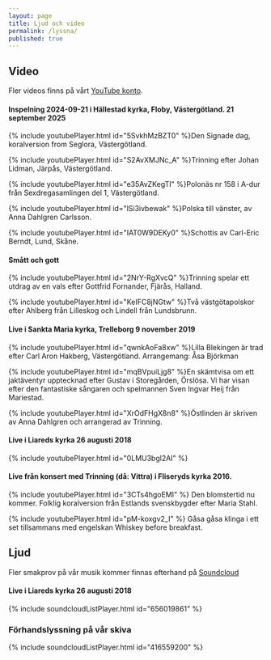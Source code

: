 ```yaml
---
layout: page
title: Ljud och video
permalink: /lyssna/
published: true
---
```

## Video
Fler videos finns på vårt [YouTube konto](https://www.youtube.com/channel/UCs-2U_xDpceZgR8YJ8wmrMA).

#### Inspelning 2024-09-21 i Hällestad kyrka, Floby, Västergötland. 21 september 2025

{% include youtubePlayer.html id="5SvkhMzBZT0" %}Den Signade dag, koralversion from Seglora, Västergötland.

{% include youtubePlayer.html id="S2AvXMJNc_A" %}Trinning efter Johan Lidman, Järpås, Västergötland.

{% include youtubePlayer.html id="e35AvZKegTI" %}Polonäs nr 158 i A-dur från Sexdregasamlingen del 1, Västergötland.

{% include youtubePlayer.html id="lSi3ivbewak" %}Polska till vänster, av Anna Dahlgren Carlsson.

{% include youtubePlayer.html id="IAT0W9DEKy0" %}Schottis av Carl-Eric Berndt, Lund, Skåne.

#### Smått och gott

{% include youtubePlayer.html id="2NrY-RgXvcQ" %}Trinning spelar ett utdrag av en vals efter Gottfrid Fornander, Fjärås, Halland.

{% include youtubePlayer.html id="KeIFC8jNGtw" %}Två västgötapolskor efter Ahlberg från Lilleskog och Lindell från Lundsbrunn.

#### Live i Sankta Maria kyrka, Trelleborg 9 november 2019

{% include youtubePlayer.html id="qwnkAoFa8xw" %}Lilla Blekingen är trad efter Carl Aron Hakberg, Västergötland. Arrangemang: Åsa Björkman

{% include youtubePlayer.html id="mqBVpuiLjg8" %}En skämtvisa om ett jaktäventyr upptecknad efter Gustav i Storegården, Örslösa. Vi har visan efter den fantastiske sångaren och spelmannen Sven Ingvar Heij från Mariestad. 

{% include youtubePlayer.html id="XrOdFHgX8n8" %}Östlinden är skriven av Anna Dahlgren och arrangerad av Trinning. 

#### Live i Liareds kyrka 26 augusti 2018

{% include youtubePlayer.html id="0LMU3bgl2AI" %}

#### Live från konsert med Trinning (då: Vittra) i Fliseryds kyrka 2016.

{% include youtubePlayer.html id="3CTs4hgoEMI" %}
Den blomstertid nu kommer. Folklig koralversion från Estlands svenskbygder efter Maria Stahl.

{% include youtubePlayer.html id="pM-koxgv2_I" %}
Gåsa gåsa klinga i ett set tillsammans med engelskan Whiskey before breakfast.

## Ljud
Fler smakprov på vår musik kommer finnas efterhand på [Soundcloud](https://soundcloud.com/trinning)

#### Live i Liareds kyrka 26 augusti 2018

{% include soundcloudListPlayer.html id="656019861" %}

### Förhandslyssning på vår skiva

{% include soundcloudListPlayer.html id="416559200" %}
